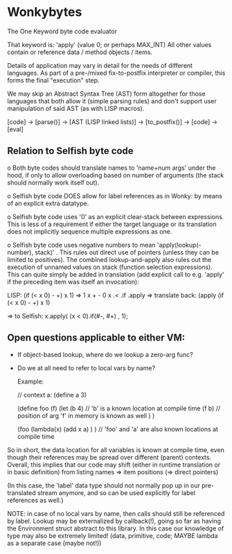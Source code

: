 #  Wonkybytes
The One Keyword byte code evaluator

That keyword is: 'apply' (value 0; or perhaps MAX_INT)
All other values contain or reference data / method objects / items.

Details of application may vary in detail for the needs of different languages.
As part of a pre-/mixed fix-to-postfix interpreter or compiler, this forms the
final "execution" step.

We may skip an Abstract Syntax Tree (AST) form altogether for those languages
that both allow it (simple parsing rules) and don't support user manipulation
of said AST (as with LISP macros).

  [code] -> [parse()] -> [AST (LISP linked lists)] -> [to_postfix()] -> [code] -> [eval]


## Relation to Selfish byte code

 o Both byte codes should translate names to 'name+num args' under the hood, if
   only to allow overloading based on number of arguments (the stack should
   normally work itself out).

 o Selfish byte code DOES allow for label references as in Wonky: by means of an
   explicit extra datatype.

 o Selfish byte code uses '0' as an explicit clear-stack between expressions.
   This is less of a requirement if either the target language or its translation
   does not implicitly sequence multiple expressions as one.

 o Selfish byte code uses negative numbers to mean 'apply(lookup(-number), stack)' .
   This rules out direct use of pointers (unless they can be limited to positives).
   The combined lookup-and-apply also rules out the execution of unnamed values on
   stack (function selection expressions). This can quite simply be added in
   translation (add explicit call to e.g. 'apply' if the preceding item was itself
   an invocation):

   LISP:
     (if (< x 0) - +) x 1)
   =>
     1 x + - 0 x .< .if .apply
   => translate back:
     (apply (if (< x 0) - +) x 1)

   => to Selfish:
     x.apply( (x < 0).if(#-, #+) , 1);

## Open questions applicable to either VM:
   - If object-based lookup, where do we lookup a zero-arg func?
   - Do we at all need to refer to local vars by name?

     Example:

     // context a:
     (define a 3)

     (define foo (f)
       (let (b 4) // 'b' is a known location at compile time
         (f b)    // position of arg 'f' in memory is known as well
       )
     )

     (foo (lambda(x) (add x a) ) ) // 'foo' and 'a' are also known locations at compile time


So in short, the data location for all variables is known at compile time,
even though their references may be spread over different (parent) contexts.
Overall, this implies that our code may shift (either in runtime translation
or in basic definition)  from listing names => item positions (=> direct pointers)

(In this case, the 'label' data type should not normally pop up in our
pre-translated stream anymore, and so can be used explicitly for label
references as well.)

NOTE: in case of no local vars by name, then calls should still be referenced
by label. Lookup may be externalized by callback(!), going so far as having
the Environment struct abstract to this library.
In this case our knowledge of type may also be extremely limited!
(data, primitive, code; MAYBE lambda as a separate case (maybe not!))


